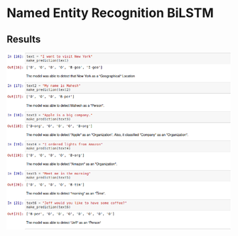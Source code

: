 # Named Entity Recognition BiLSTM













## Results

![alt text](https://github.com/mahesh863/Named-entity-recognition-BiLSTM/blob/main/Graphs/Results.png)



